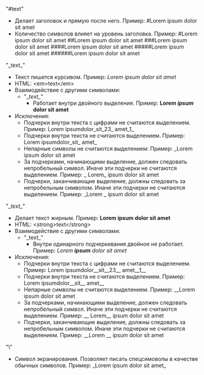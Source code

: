 ﻿
"\#text"
 - Делает заголовок и прямую после него. Пример:
 #Lorem ipsum dolor sit amet 
 - Количество символов влияет на уровень заголовка. Пример:
 #Lorem ipsum dolor sit amet
 ##Lorem ipsum dolor sit amet
 ###Lorem ipsum dolor sit amet
 ####Lorem ipsum dolor sit amet
 #####Lorem ipsum dolor sit amet
 ######Lorem ipsum dolor sit amet
 
 "\_text\_"
 - Текст пишется курсивом. Пример:
 _Lorem ipsum dolor sit amet_
 - HTML: \<em>text\</em>
 - Взаимодействие с другими символами:
    - "\__text\__"
        - Работает внутри двойного выделения. Пример:
        __Lorem _ipsum_ dolor sit amet__
 - Исключения:
    - Подчерки внутри текста с цифрами не считаются выделением.
    Пример: Lorem ipsumdolor_sit_23_ amet_1_
    - Подчерки внутри текста не считаются выделением.
    Пример: Lorem ipsumdolor_sit_ amet_
    - Непарные символы не считаются выделением:
    Пример: _Lorem ipsum dolor sit amet
    - За подчерками, начинающими выделение, должен следовать непробельный символ. 
    Иначе эти подчерки не считаются выделением.
    Пример: _ Lorem_ ipsum dolor sit amet
    - Подчерки, заканчивающие выделение, должны следовать за непробельным символом. 
    Иначе эти подчерки не считаются выделением.
    Пример: _Lorem _ ipsum dolor sit amet

"\__text\__"
 - Делает текст жирным. Пример: __Lorem ipsum dolor sit amet__
 - HTML: \<strong>text\</strong>
 - Взаимодействие с другими символами:
    - "\_text\_"
        - Внутри одинарного подчеркивания двойное не работает.
        Пример: _Lorem __ipsum__ dolor sit amet_
 - Исключения:
     - Подчерки внутри текста с цифрами не считаются выделением.
     Пример: Lorem ipsumdolor__sit__23__ amet__1__
     - Подчерки внутри текста не считаются выделением.
     Пример: Lorem ipsumdolor__sit__ amet__
     - Непарные символы не считаются выделением.
     Пример: __Lorem ipsum dolor sit amet
     - За подчерками, начинающими выделение, должен следовать непробельный символ. 
     Иначе эти подчерки не считаются выделением.
     Пример: __ Lorem__ ipsum dolor sit amet
     - Подчерки, заканчивающие выделение, должны следовать за непробельным символом. 
     Иначе эти подчерки не считаются выделением.
     Пример: __Lorem __ ipsum dolor sit amet 
 
 "\\"
 - Символ экранирования. 
 Позволяет писать спецсимоволы в качестве обычных символов. 
 Пример: \_Lorem ipsum dolor sit amet\_